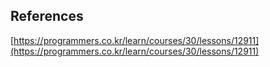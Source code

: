 ## References
[https://programmers.co.kr/learn/courses/30/lessons/12911](https://programmers.co.kr/learn/courses/30/lessons/12911)
